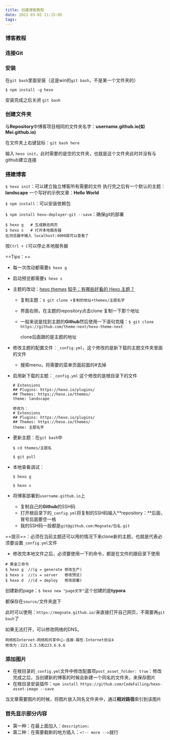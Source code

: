 ```yaml
---
title: 创建博客教程
date: 2021-03-02 11:15:05
tags:
---
```


### 博客教程

<!--more-->

### 连接Git

### 安装

在`git bash`里面安装（这是win的`git bash`，不是某一个文件夹的）

```
$ npm install -g hexo
```

安装完成之后关闭 `git bash`

### 创建文件夹

与**Repository**中博客项目相同的文件夹名字：**username.github.io(如Mei.github.io)**

在文件夹上右键鼠标：`git bash here`

输入 `hexo init`，此时需要的是空的文件夹，也就是这个文件夹此时并没有与github建立连接

### 搭建博客

`$ hexo init`：可以建立独立博客所有需要的文件
	执行完之后有一个默认的主题：**landscape**
	一个写好的示例文章：**Hello World**

`$ npm install`：可以安装依赖包

`$ npm install hexo-deployer-git --save`：确保git的部署

```
$ hexo g   # 生成静态网页
$ hexo s   # 打开本地服务器
在浏览器中输入 localhost:4000就可以查看了
```

按`Ctrl + C`可以停止本地服务器

==Tips：==

- 每一次改动都需要`$ hexo g`

- 启动预览都需要`$ hexo s`

- 主题的改动：[hexo themes](https://hexo.io/themes/) [知乎：有哪些好看的 Hexo 主题？](https://www.zhihu.com/question/24422335/answer/46357100)

  - 复制主题：`$ git clone +复制的地址+themes/主题名字`

  - 界面右侧，在主题的repository点击clone 复制一下那个地址

  - 一般来说是找到主题的**Github**然后使用一下语句克隆：`$ git clone https://github.com/theme-next/hexo-theme-next`

    clone后面跟的是主题的地址

- 修改主题的配置文件：`_config.yml`，这个修改的是新下载的主题文件夹里面的文件

  - 搜索menu，将需要的菜单页面前面的#去掉

- 启用新下载的主题：`_config.yml` 这个修改的是根目录下的文件

  ```
  # Extensions
  ## Plugins: https://hexo.io/plugins/
  ## Themes: https://hexo.io/themes/
  theme: landscape
  
  修改为：
  # Extensions
  ## Plugins: https://hexo.io/plugins/
  ## Themes: https://hexo.io/themes/
  theme: 主题名字
  ```

- 更新主题：在`git bash`中

  `$ cd themes/主题名`

  `$ git pull`

- 本地查看调试：

  `$ hexo g`

  `$ hexo s`

- 将博客部署到`username.github.io`上

  - 复制自己的**Github**的SSH码
  - 打开根目录下的`_config.yml`将复制的SSH码输入**repository：**后面，冒号后面要空一格
  - 我的SSH码一般都是`git@github.com:Megnate/包名.git`

==提示==：必须在当前主题还可以用的情况下来clone新的主题，也就是代表必须要设置`_config.yml`文件

- 修改完本地文件之后，必须要使用一下的命令，都是在文件的跟目录下使用

```
# 黄金三命令
$ hexo g  //(g = generate 修改生产)
$ hexo s  //(s = server   修改预览)
$ hexo d  //(d = deploy   修改部署)
```

创建新的page：`$ hexo new "page文字"`这个创建的是**typora**

都保存在`source/`文件夹底下

此时可以使用：`https://megnate.github.io/`来直接打开自己网页，不需要再`git bash`了

如果无法打开，可以修改网络的DNS。

```
网络和Internet-网络和共享中心-连接-属性-Internet协议4
修改为：223.5.5.5和223.6.6.6
```

### 添加图片

- 在根目录的`_config.yml`文件中修改配置项`post_asset_folder: true`：修改完成之后，当创建新的博客的时候会新建一个同名的文件夹，来保存图片
- 在根目录安装插件：`npm install https://github.com/CodeFalling/hexo-asset-image --save`

当文章需要图片的时候，将图片放入同名文件夹中，通过**相对路径**索引到该图片

### 首先显示部分内容

- 第一种：在最上面加入：`description:`
- 第二种：在需要截断的地方插入：`<!-- more -->`就行